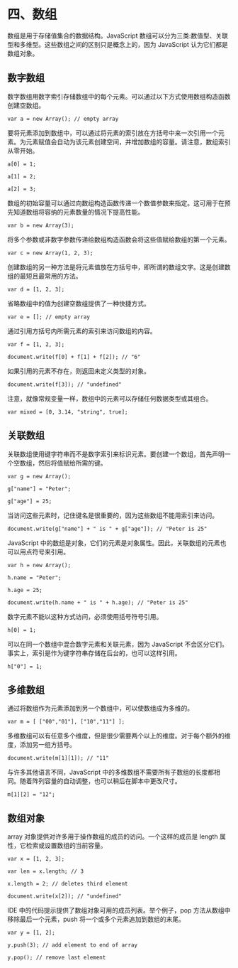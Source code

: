 # 四、数组

数组是用于存储值集合的数据结构。JavaScript 数组可以分为三类:数值型、关联型和多维型。这些数组之间的区别只是概念上的，因为 JavaScript 认为它们都是数组对象。

## 数字数组

数字数组用数字索引存储数组中的每个元素。可以通过以下方式使用数组构造函数创建空数组。

`var a = new Array(); // empty array`

要将元素添加到数组中，可以通过将元素的索引放在方括号中来一次引用一个元素。为元素赋值会自动为该元素创建空间，并增加数组的容量。请注意，数组索引从零开始。

`a[0] = 1;`

`a[1] = 2;`

`a[2] = 3;`

数组的初始容量可以通过向数组构造函数传递一个数值参数来指定。这可用于在预先知道数组将容纳的元素数量的情况下提高性能。

`var b = new Array(3);`

将多个参数或非数字参数传递给数组构造函数会将这些值赋给数组的第一个元素。

`var c = new Array(1, 2, 3);`

创建数组的另一种方法是将元素值放在方括号中，即所谓的数组文字。这是创建数组的最短且最常用的方法。

`var d = [1, 2, 3];`

省略数组中的值为创建空数组提供了一种快捷方式。

`var e = []; // empty array`

通过引用方括号内所需元素的索引来访问数组的内容。

`var f = [1, 2, 3];`

`document.write(f[0] + f[1] + f[2]); // "6"`

如果引用的元素不存在，则返回未定义类型的对象。

`document.write(f[3]); // "undefined"`

注意，就像常规变量一样，数组中的元素可以存储任何数据类型或其组合。

`var mixed = [0, 3.14, "string", true];`

## 关联数组

关联数组使用键字符串而不是数字索引来标识元素。要创建一个数组，首先声明一个空数组，然后将值赋给所需的键。

`var g = new Array();`

`g["name"] = "Peter";`

`g["age"] = 25;`

当访问这些元素时，记住键名是很重要的，因为这些数组不能用索引来访问。

`document.write(g["name"] + " is " + g["age"]); // "Peter is 25"`

JavaScript 中的数组是对象，它们的元素是对象属性。因此，关联数组的元素也可以用点符号来引用。

`var h = new Array();`

`h.name = "Peter";`

`h.age = 25;`

`document.write(h.name + " is " + h.age); // "Peter is 25"`

数字元素不能以这种方式访问，必须使用括号符号引用。

`h[0] = 1;`

可以在同一个数组中混合数字元素和关联元素，因为 JavaScript 不会区分它们。事实上，索引是作为键字符串存储在后台的，也可以这样引用。

`h["0"] = 1;`

## 多维数组

通过将数组作为元素添加到另一个数组中，可以使数组成为多维的。

`var m = [ ["00","01"], ["10","11"] ];`

多维数组可以有任意多个维度，但是很少需要两个以上的维度。对于每个额外的维度，添加另一组方括号。

`document.write(m[1][1]); // "11"`

与许多其他语言不同，JavaScript 中的多维数组不需要所有子数组的长度都相同。随着阵列容量的自动调整，也可以稍后在脚本中更改尺寸。

`m[1][2] = "12";`

## 数组对象

array 对象提供对许多用于操作数组的成员的访问。一个这样的成员是 length 属性，它检索或设置数组的当前容量。

`var x = [1, 2, 3];`

`var len = x.length; // 3`

`x.length = 2; // deletes third element`

`document.write(x[2]); // "undefined"`

IDE 中的代码提示提供了数组对象可用的成员列表。举个例子，pop 方法从数组中移除最后一个元素，push 将一个或多个元素追加到数组的末尾。

`var y = [1, 2];`

`y.push(3); // add element to end of array`

`y.pop(); // remove last element`